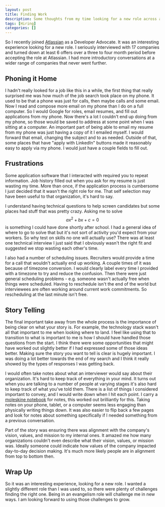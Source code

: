 ```yaml
---
layout: post
title: Finding Work
description: Some thoughts from my time looking for a new role across a few months and many, many interviews.
tags: [Hiring]
categories: []
---
```


So I recently joined [Atlassian](https://www.atlassian.com/) as a
Developer Advocate. It was an interesting experience looking for
a new role. I seriously interviewed with 17 companies and turned down at least
6 offers over a three to four month period before accepting the role at
Atlassian. I had more introductory
conversations at a wider range of companies that never went further.

## Phoning it Home

I hadn't really looked for a job like this in a while, the first
thing that really surprised me was how much of the job search
took place on my phone. It used to be that a phone was just for
calls, then maybe calls and some email. Now I read and compose
more email on my phone than I do on a full computer. So I would
Google for roles, email resumes, and fill out applications
from my phone. Now there's a lot I couldn't end up doing from my phone,
so those would be saved to address at some point when I was sitting at a
computer. An important part of being able to email my resume from my phone
was just having a copy of it I emailed myself. I would forward that email,
changing the subject and to as needed. Outside of that, some places that have
"apply with LinkedIn" buttons made it reasonably easy to apply via my phone.
I would just have a couple fields to fill out.

## Frustrations

Some application software that I interacted with required you to repeat
information. Job history filled out when you ask for my resume is just wasting
my time. More than once, if the application process is cumbersome I just decided
that it wasn't the right role for me. That self selection may have been
useful to that organization, it's hard to say.

I understand having technical questions to help screen candidates but some
places had stuff that was pretty crazy. Asking me to solve $$ax^2 + bx + c = 0$$
is something I could have done shortly after school. I had a general idea of
where to go to solve that but it's not sort of activity you'd expect from your
workers. So why test on skills no one will actually use? There was at least one
technical interview I just said that I obviously wasn't the right fit
and suggested we stop wasting each other's time.

I also had a number of scheduling issues. Recruiters would provide a time for a
call that wouldn't actually end up working. A couple times of it
was because of timezone conversion. I would clearly label every time I provided
with a timezone to try and reduce the confusion. Then there were just general
scheduling problems - e.g. someone wasn't actually free when things were
scheduled. Having to reschedule isn't the end of the world but interviewees are
often working around current work commitments. So rescheduling at the last
minute isn't free.

## Story Telling

The final important take away from the whole process is the importance of being
clear on what your story is. For example, the technology stack wasn't all that
important to me when looking where to land. I feel like using that to
transition to what is important to me is how I should have handled those
questions from the start. I think there were some opportunities that might have
worked out slightly better if I had expressed some of those ideas better.
Making sure the story you want to tell is clear is hugely important. I was doing
a lot better towards the end of my search and I think it really showed by the
types of responses I was getting back.

I would often take notes about what an interviewer would say about their
organization. It's hard to keep track of everything in your mind. It turns out
when you are talking to a number of people at varying stages it's also hard to
keep track of what you've told them. There is a list of things I considered
important to convey, and I would write down when I hit each point. I carry a
[moleskine notebook](http://www.amazon.com/gp/product/8883701003/ref=as_li_tl?ie=UTF8&camp=1789&creative=390957&creativeASIN=8883701003&linkCode=as2&tag=builbettcode-20&linkId=ZPJENBH2OQ6DI3JN)
for notes, this worked out brilliantly for this. Taking notes on your phone,
tablet, or a computer seems less engaging than physically writing things down.
It was also easier to flip back a few pages and look for notes about something
specifically if I needed something from a previous conversation.

Part of the story was ensuring there was alignment with the company's vision,
values, and mission to my internal ones. It amazed me how many organizations
couldn't even describe what their vision, values, or mission was. Ideally
someone could indicate how values of the company impacted day-to-day decision
making. It's much more likely people are in alignment from top to bottom then.

## Wrap Up

So it was an interesting experience, looking for a new role. I wanted a slightly
different role than I was used to, so there were plenty of challenges finding
the right one. Being in an evangelism role will challenge me in new ways. I am
looking forward to using those challenges to grow.
